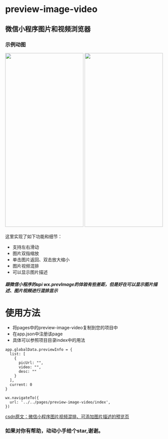 # preview-image-video
## 微信小程序图片和视频浏览器

### 示例动图
<img src="/img/image_test.gif" width = "250" height = "555"/>   <img src="/img/image_video_test.gif" width = "250" height = "555"/><br><br>
这里实现了如下功能和细节：<br>
* 支持左右滑动
* 图片双指缩放
* 单击图片返回、双击放大缩小
* 图片视频混排
* 可以显示图片描述
##### 跟微信小程序的api wx.prevImage的体验有些差距，但是好在可以显示图片描述、图片视频进行混排显示<br>
# 使用方法<br>
* 将pages中的preview-image-video复制到您的项目中<br>
* 在app.json中注册该page<br>
* 具体可以参照项目目录index中的用法<br>

```
app.globalData.previewInfo = {
  list: [
    {
      picUrl: "", 
      video: "",
      desc: ""
    }
  ],
  current: 0
}

wx.navigateTo({
  url: '../../pages/preview-image-video/index',
})
```


[csdn原文：微信小程序图片视频混排、可添加图片描述的预览页]()<br>
### 如果对你有帮助，动动小手给个star,谢谢。
